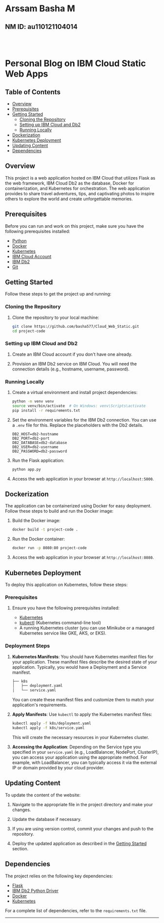 # Arssam Basha M
## NM ID: au110121104014

<br><br>


# Personal Blog on IBM Cloud Static Web Apps

## Table of Contents

- [Overview](#overview)
- [Prerequisites](#prerequisites)
- [Getting Started](#getting-started)
  - [Cloning the Repository](#cloning-the-repository)
  - [Setting up IBM Cloud and Db2](#setting-up-ibm-cloud-and-db2)
  - [Running Locally](#running-locally)
- [Dockerization](#dockerization)
- [Kubernetes Deployment](#kubernetes-deployment)
- [Updating Content](#updating-content)
- [Dependencies](#dependencies)
  
## Overview

This project is a web application hosted on IBM Cloud that utilizes Flask as the web framework, IBM Cloud Db2 as the database, Docker for containerization, and Kubernetes for orchestration. The web application provides to share travel adventures, tips, and captivating photos to inspire others to explore the world and create unforgettable memories.

## Prerequisites

Before you can run and work on this project, make sure you have the following prerequisites installed:

- [Python](https://www.python.org/)
- [Docker](https://docs.docker.com/install/)
- [Kubernetes](https://kubernetes.io/docs/setup/)
- [IBM Cloud Account](https://cloud.ibm.com/)
- [IBM Db2](https://cloud.ibm.com/catalog/services/db2)
- [Git](https://git-scm.com/)

## Getting Started

Follow these steps to get the project up and running:

### Cloning the Repository

1. Clone the repository to your local machine:

   ```bash
   git clone https://github.com/basha577/Cloud_Web_Static.git
   cd project-code
   ```

### Setting up IBM Cloud and Db2

1. Create an IBM Cloud account if you don't have one already.

2. Provision an IBM Db2 service on IBM Cloud. You will need the connection details (e.g., hostname, username, password).

### Running Locally

1. Create a virtual environment and install project dependencies:

   ```bash
   python -m venv venv
   source venv/bin/activate  # On Windows: venv\Scripts\activate
   pip install -r requirements.txt
   ```

2. Set the environment variables for the IBM Db2 connection. You can use a `.env` file for this. Replace the placeholders with the Db2 details.

   ```dotenv
   DB2_HOST=db2-hostname
   DB2_PORT=db2-port
   DB2_DATABASE=db2-database
   DB2_USER=db2-username
   DB2_PASSWORD=db2-password
   ```

3. Run the Flask application:

   ```bash
   python app.py
   ```

4. Access the web application in your browser at `http://localhost:5000`.

## Dockerization

The application can be containerized using Docker for easy deployment. Follow these steps to build and run the Docker image:

1. Build the Docker image:

   ```bash
   docker build -t project-code .
   ```

2. Run the Docker container:

   ```bash
   docker run -p 8080:80 project-code
   ```

3. Access the web application in your browser at `http://localhost:8080`.


## Kubernetes Deployment

To deploy this application on Kubernetes, follow these steps:

### Prerequisites

1. Ensure you have the following prerequisites installed:

   - [Kubernetes](https://kubernetes.io/docs/setup/)
   - [kubectl](https://kubernetes.io/docs/tasks/tools/install-kubectl/) (Kubernetes command-line tool)
   - A running Kubernetes cluster (you can use Minikube or a managed Kubernetes service like GKE, AKS, or EKS).

### Deployment Steps

1. **Kubernetes Manifests**: You should have Kubernetes manifest files for your application. These manifest files describe the desired state of your application. Typically, you would have a Deployment and a Service manifest.

   ```bash
   ├── k8s
   │   ├── deployment.yaml
   │   └── service.yaml
   ```

   You can create these manifest files and customize them to match your application's requirements.

2. **Apply Manifests**: Use `kubectl` to apply the Kubernetes manifest files:

   ```bash
   kubectl apply -f k8s/deployment.yaml
   kubectl apply -f k8s/service.yaml
   ```

   This will create the necessary resources in your Kubernetes cluster.

3. **Accessing the Application**: Depending on the Service type you specified in your `service.yaml` (e.g., LoadBalancer, NodePort, ClusterIP), you can access your application using the appropriate method. For example, with LoadBalancer, you can typically access it via the external IP or domain provided by your cloud provider.


## Updating Content

To update the content of the website:

1. Navigate to the appropriate file in the project directory and make your changes.

2. Update the database if necessary.

3. If you are using version control, commit your changes and push to the repository.

4. Deploy the updated application as described in the [Getting Started](#getting-started) section.

## Dependencies

The project relies on the following key dependencies:

- [Flask](https://flask.palletsprojects.com/)
- [IBM Db2 Python Driver](https://www.ibm.com/docs/en/db2/10.5?topic=framework-setting-up-python-environment)
- [Docker](https://docs.docker.com/)
- [Kubernetes](https://kubernetes.io/)

For a complete list of dependencies, refer to the `requirements.txt` file.


---
